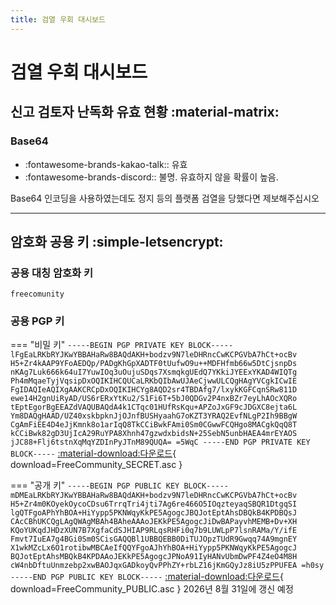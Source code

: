 ```yaml
---
title: 검열 우회 대시보드
---
```

# 검열 우회 대시보드
## 신고 검토자 난독화 유효 현황 :material-matrix:
### Base64 
- :fontawesome-brands-kakao-talk:: 유효  
- :fontawesome-brands-discord:: 불명. 유효하지 않을 확률이 높음.  

Base64 인코딩을 사용하였는데도 정지 등의 플랫폼 검열을 당했다면 제보해주십시오

---
## 암호화 공용 키 :simple-letsencrypt:

### 공용 대칭 암호화 키  
`freecomunity`

### 공용 PGP 키
=== "비밀 키"
    ```
    -----BEGIN PGP PRIVATE KEY BLOCK-----
    lFgEaLRKbRYJKwYBBAHaRw8BAQdAKH+bodzv9N7leDHRncCwKCPGVbA7hCt+ocBv
    H5+Zr4kAAP9YFoAEDQp/PADgKhGpXADTF0tUufwO9u++MDFHfmb66w5DtCjsnpDs
    nKAg7Luk666k64uI7YuwIOq3uOujuSDqs7XsmqkgUEdQ7YKkiJYEExYKAD4WIQTg
    Ph4mMqaeTyjVqsipDxOQIKIHCQUCaLRKbQIbAwUJAeCjwwULCQgHAgYVCgkICwIE
    FgIDAQIeAQIXgAAKCRCpDxOQIKIHCYg8AQD2sr4TBDAfg7/lxykKGFCqnSRw811D
    ewe14H2gnUiRyAD/US6rERxYtKu2/S1Fi6T+5bJ0QDGv2P4nxBZr7eyLhAOcXQRo
    tEptEgorBgEEAZdVAQUBAQdA4k1CTqc01HUfRsKqu+APZoJxGF9cJDGXC8ejta6L
    Ym8DAQgHAAD/UZ40xskbpknJjOJnfBUSHyaahG7oKZT3YRAQ2EvfNLgP2Ih9BBgW
    CgAmFiEE4D4eJjKmnk8o1arIqQ8TkCCiBwkFAmi0Sm0CGwwFCQHgo8MACgkQqQ8T
    kCCiBwk82gD3UjIcA29RuYPA8Xhnh47gzwdxbidsN+25SebN5unbHAEA4mrEYAOS
    jJC88+Flj6tstnXqMqYZDInPyJTnM89QUQA=
    =5WqC
    -----END PGP PRIVATE KEY BLOCK-----
    ```
    [:material-download:다운로드](./자유%20커뮤니티%20그룹%20공용%20PGP키_0xA90F139020A20709_SECRET.asc){ download=FreeCommunity_SECRET.asc }

=== "공개 키"
    ```
    -----BEGIN PGP PUBLIC KEY BLOCK-----
    mDMEaLRKbRYJKwYBBAHaRw8BAQdAKH+bodzv9N7leDHRncCwKCPGVbA7hCt+ocBv
    H5+Zr4m0KOyekOycoCDsu6TrrqTri4jti7Ag6re466O5IOqzteyaqSBQR1DtgqSI
    lgQTFgoAPhYhBOA+HiYypp5PKNWqyKkPE5AgogcJBQJotEptAhsDBQkB4KPDBQsJ
    CAcCBhUKCQgLAgQWAgMBAh4BAheAAAoJEKkPE5AgogcJiDwBAPayvhMEMB+Dv+XH
    KQoYUKqdJHDzXUN7B7XgfaCdSJHIAP9RLqsRHFi0q7b9LUWLpP7lsnRAMa/Y/ifE
    Fmvt7IuEA7g4BGi0Sm0SCisGAQQBl1UBBQEBB0DiTUJOpzTUdR9Gwqq74A9mgnEY
    X1wkMZcLx6O1rotibwMBCAeIfQQYFgoAJhYhBOA+HiYypp5PKNWqyKkPE5AgogcJ
    BQJotEptAhsMBQkB4KPDAAoJEKkPE5AgogcJPNoA91IyHANvUbmDwPF4Z4eO4M8H
    cW4nbDftuUnmzebp2xwBAOJqxGADkoyQvPPhZY+rbLZ16jKmGQyJz8iU5zPPUFEA
    =h0sy
    -----END PGP PUBLIC KEY BLOCK-----
    ```
    [:material-download:다운로드](./자유%20커뮤니티%20그룹%20공용%20PGP키_0xA90F139020A20709_public.asc){ download=FreeCommunity_PUBLIC.asc }
2026년 8월 31일에 갱신 예정